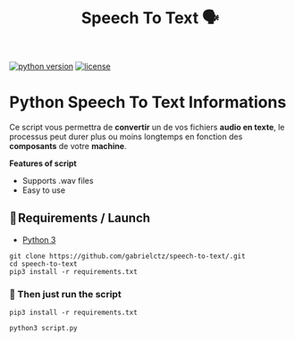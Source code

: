 <h1 align="center" id="title">Speech To Text 🗣️</h1><br>

[![python version](https://img.shields.io/badge/Python-3.10%2B-brightgreen)](https://www.python.org/downloads/)
[![license](https://img.shields.io/badge/License-GNU-blue.svg)](https://www.gnu.org/licenses/gpl-3.0.fr.html)


# **Python Speech To Text Informations**
Ce script vous permettra de **convertir** un de vos fichiers **audio en texte**, le processus peut durer plus ou moins longtemps en fonction des **composants** de votre **machine**.

**Features of script**
- Supports .wav files
- Easy to use

## **🔧 Requirements / Launch**

- [Python 3](https://www.python.org/downloads/)

```
git clone https://github.com/gabrielctz/speech-to-text/.git
cd speech-to-text
pip3 install -r requirements.txt
```

### 💖 Then just run the script 
`pip3 install -r requirements.txt`

`python3 script.py`
